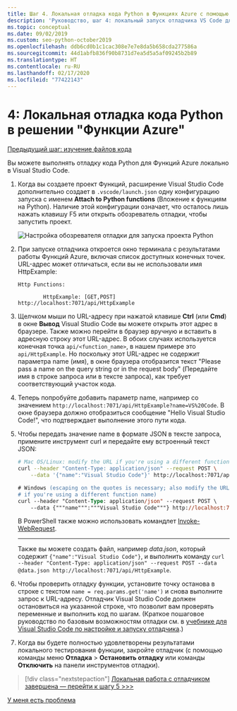 ```yaml
---
title: Шаг 4. Локальная отладка кода Python в Функциях Azure с помощью VS Code
description: 'Руководство, шаг 4: локальный запуск отладчика VS Code для проверки кода Python.'
ms.topic: conceptual
ms.date: 09/02/2019
ms.custom: seo-python-october2019
ms.openlocfilehash: ddb6cd0b1c1cac308e7e7e8da5b658cda277586a
ms.sourcegitcommit: 44d1abfb836f90b8731d7ea5d5a5af09245b2b89
ms.translationtype: HT
ms.contentlocale: ru-RU
ms.lasthandoff: 02/17/2020
ms.locfileid: "77422143"
---
```

# <a name="4-debug-the-azure-functions-python-code-locally"></a>4: Локальная отладка кода Python в решении "Функции Azure"

[Предыдущий шаг: изучение файлов кода](tutorial-vs-code-serverless-python-03.md)

Вы можете выполнять отладку кода Python для Функций Azure локально в Visual Studio Code.

1. Когда вы создаете проект Функций, расширение Visual Studio Code дополнительно создает в `.vscode/launch.json` одну конфигурацию запуска с именем **Attach to Python functions** (Вложение к функциям на Python). Наличие этой конфигурации означает, что осталось лишь нажать клавишу F5 или открыть обозреватель отладки, чтобы запустить проект.

    ![Настройка обозревателя отладки для запуска проекта Python](media/tutorial-vs-code-serverless-python/configuration-to-start-a-python-project-for-debugging.png)

1. При запуске отладчика откроется окно терминала с результатами работы Функций Azure, включая список доступных конечных точек. URL-адрес может отличаться, если вы не использовали имя HttpExample:

    ```output
    Http Functions:

            HttpExample: [GET,POST] http://localhost:7071/api/HttpExample
    ```

1. Щелчком мыши по URL-адресу при нажатой клавише **Ctrl** (или **Cmd**) в окне **Вывод** Visual Studio Code вы можете открыть этот адрес в браузере. Также можно перейти в браузер вручную и вставить в адресную строку этот URL-адрес. В обоих случаях используется конечная точка `api/<function_name>`, в нашем примере это `api/HttpExample`. Но поскольку этот URL-адрес не содержит параметра name (имя), в окне браузера отобразится текст "Please pass a name on the query string or in the request body" (Передайте имя в строке запроса или в тексте запроса), как требует соответствующий участок кода.

1. Теперь попробуйте добавить параметр name, например со значением `http://localhost:7071/api/HttpExample?name=VS%20Code`. В окне браузера должно отобразиться сообщение "Hello Visual Studio Code!", что подтверждает выполнение этого пути кода.

1. Чтобы передать значение name в формате JSON в тексте запроса, примените инструмент curl и передайте ему встроенный текст JSON:

    ```bash
    # Mac OS/Linux: modify the URL if you're using a different function name
    curl --header "Content-Type: application/json" --request POST \
        --data '{"name":"Visual Studio Code"}' http://localhost:7071/api/HttpExample
    ```

    ```ps
    # Windows (escaping on the quotes is necessary; also modify the URL
    # if you're using a different function name)
    curl --header "Content-Type: application/json" --request POST \
        --data {"""name""":"""Visual Studio Code"""} http://localhost:7071/api/HttpExample
    ```

    В PowerShell также можно использовать командлет [Invoke-WebRequest](/powershell/module/microsoft.powershell.utility/invoke-webrequest?view=powershell-6).

    ---

    Также вы можете создать файл, например *data.json*, который содержит `{"name":"Visual Studio Code"}`, и выполнить команду `curl --header "Content-Type: application/json" --request POST --data @data.json http://localhost:7071/api/HttpExample`.

1. Чтобы проверить отладку функции, установите точку останова в строке с текстом `name = req.params.get('name')` и снова выполните запрос к URL-адресу. Отладчик Visual Studio Code должен остановиться на указанной строке, что позволит вам проверять переменные и выполнить код по шагам. (Краткое пошаговое руководство по базовым возможностям отладки см. в [учебнике для Visual Studio Code по настройке и запуску отладчика](https://code.visualstudio.com/docs/python/python-tutorial#configure-and-run-the-debugger).)

1. Когда вы будете полностью удовлетворены результатами локального тестирования функции, закройте отладчик (с помощью команды меню **Отладка** > **Остановить отладку** или команды **Отключить** на панели инструментов отладки).

> [!div class="nextstepaction"]
> [Локальная работа с отладчиком завершена — перейти к шагу 5 >>>](tutorial-vs-code-serverless-python-05.md)

[У меня есть проблема](https://www.research.net/r/PWZWZ52?tutorial=vscode-functions-python&step=04-test-debug)
